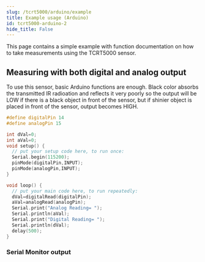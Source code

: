 ```yaml
---
slug: /tcrt5000/arduino/example
title: Example usage (Arduino)
id: tcrt5000-arduino-2 
hide_title: False
---
```


This page contains a simple example with function documentation on how to take measurements using the TCRT5000 sensor.

## Measuring with both digital and analog output
To use this sensor, basic Arduino functions are enough. Black color absorbs the transmitted IR radioation and reflects it very poorly so the output will be LOW if there is a black object in front of the sensor, but if shinier object is placed in front of the sensor, output becomes HIGH.

```cpp
#define digitalPin 14
#define analogPin 15

int dVal=0;
int aVal=0;
void setup() {
  // put your setup code here, to run once:
  Serial.begin(115200);
  pinMode(digitalPin,INPUT);
  pinMode(analogPin,INPUT);
}

void loop() {
  // put your main code here, to run repeatedly:
  dVal=digitalRead(digitalPin);
  aVal=analogRead(analogPin);
  Serial.print("Analog Reading= ");
  Serial.println(aVal);
  Serial.print("Digital Reading= ");
  Serial.println(dVal);
  delay(500);
}
```

### Serial Monitor output
<CenteredImage src="/img/tcrt5000/obstacle_sensor_output.jpg" alt="Output from Serial Monitor" caption="Output from Serial Monitor" width="400px" />
 